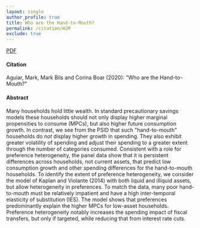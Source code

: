 ```yaml
---
layout: single 
author_profile: true 
title: Who are the Hand-to-Mouth? 
permalink: /citation/H2M
exclude: true
---
```


[PDF](https://markaguiar.github.io/files/h2m.pdf)
#### Citation

Aguiar, Mark, Mark Bils and Corina Boar (2020): "Who are the Hand-to-Mouth?"

#### Abstract

Many households hold little wealth. In standard precautionary savings models these households should not only display higher marginal propensities to consume (MPCs), but also higher future consumption growth. In contrast, we see from the PSID that such "hand-to-mouth" households do *not* display higher growth in spending.  They also exhibit greater volatility of spending and adjust their spending to a greater extent through the number of categories consumed.  Consistent with a role for preference heterogeneity, the panel data show that it is persistent differences across households, not current assets, that predict low consumption growth and other spending differences for the hand-to-mouth households.  To identify the extent of preference heterogeneity, we consider the model of Kaplan and Violante (2014) with both liquid and illiquid assets, but allow heterogeneity in preferences.  To match the data, many poor hand-to-mouth must be relatively impatient and have a high inter-temporal elasticity of substitution (IES). The model shows that preferences predominantly explain the higher MPCs for low-asset households. Preference heterogeneity notably increases the spending impact of fiscal transfers, but only if targeted, while reducing that from interest rate cuts.
